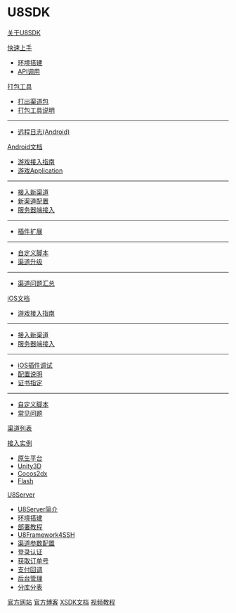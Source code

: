 # U8SDK

[关于U8SDK](index.md)

[快速上手]()

  * [环境搭建](setup.md)
  * [API调用](quickstart.md)

[打包工具]()

  * [打出渠道包](package.md)
  * [打包工具说明](package_readme.md)
  - - - -
  * [远程日志(Android)](android_remote_log.md)

[Android文档]()

  * [游戏接入指南](android_game_doc.md)
  * [游戏Application](android_custom_application.md)
  - - - -
  * [接入新渠道](android_addchannel.md)
  * [新渠道配置](android_package.md)  
  * [服务器端接入](u8server_addchannel.md)  
  - - - -
  * [插件扩展](android_plugins.md)  
  - - - -
  * [自定义脚本](android_script.md)
  * [渠道升级](android_updatechannel.md)
  - - - -
  * [渠道问题汇总](android_faq.md)

[iOS文档]()

  * [游戏接入指南](ios_game_doc.md)
  - - - -  
  * [接入新渠道](ios_addchannel.md)
  * [服务器端接入](u8server_addchannel.md)    
  - - - -  
  * [iOS插件调试](ios_debug.md)
  * [配置说明](ios_package.md)
  * [证书指定](ios_codesign.md)
  - - - -  
  * [自定义脚本](ios_script.md)
  * [常见问题](ios_faq.md)

[渠道列表](channel_supports.md)

[接入实例]()

  * [原生平台](android_demo.md)
  * [Unity3D](unity_demo.md)
  * [Cocos2dx](cocos2dx_demo.md)
  * [Flash](flash_demo.md)

[U8Server]()

  * [U8Server简介](u8server.md)
  * [环境搭建](u8server_setup.md)
  * [部署教程](u8server_deploy.md)
  * [U8Framework4SSH](u8server_framework.md)
  * [渠道参数配置](android_channels.md)
  * [登录认证](u8server_login.md)
  * [获取订单号](u8server_order.md)
  * [支付回调](u8server_pay.md)
  * [后台管理](u8server_manager.md)
  * [分库分表](u8server_mycat.md)

[官方网站](http://www.6xsdk.com)
[官方博客](http://www.uustory.com)
[XSDK文档](http://www.6xsdk.com/xsdk-wiki)
[视频教程](https://chuanke.baidu.com/s2869716.html)

<!-- counter pixel for counting visitors -->
<!-- <img src="http://stats.markdown.io/mdwiki_info.gif" style="display:none;"/> -->

<script type="text/javascript">

  var _gaq = _gaq || [];
  _gaq.push(['_setAccount', 'UA-44627253-1']);
  _gaq.push(['_trackPageview']);

  (function() {
    var ga = document.createElement('script'); ga.type = 'text/javascript'; ga.async = true;
    ga.src = ('https:' == document.location.protocol ? 'https://ssl' : 'http://www') + '.google-analytics.com/ga.js';
    var s = document.getElementsByTagName('script')[0]; s.parentNode.insertBefore(ga, s);
  })();

</script>
